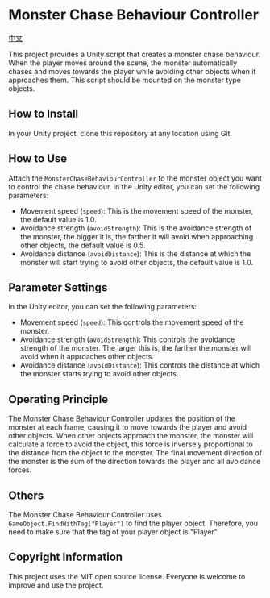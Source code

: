 # Monster Chase Behaviour Controller

[中文](https://github.com/your-repo/monster-chase-behaviour-controller/blob/main/README.zh-cn.md)

This project provides a Unity script that creates a monster chase behaviour. When the player moves around the scene, the monster automatically chases and moves towards the player while avoiding other objects when it approaches them. This script should be mounted on the monster type objects.

## How to Install

In your Unity project, clone this repository at any location using Git.

## How to Use

Attach the `MonsterChaseBehaviourController` to the monster object you want to control the chase behaviour. In the Unity editor, you can set the following parameters:

- Movement speed (`speed`): This is the movement speed of the monster, the default value is 1.0.
- Avoidance strength (`avoidStrength`): This is the avoidance strength of the monster, the bigger it is, the farther it will avoid when approaching other objects, the default value is 0.5.
- Avoidance distance (`avoidDistance`): This is the distance at which the monster will start trying to avoid other objects, the default value is 1.0.

## Parameter Settings

In the Unity editor, you can set the following parameters:

- Movement speed (`speed`): This controls the movement speed of the monster.
- Avoidance strength (`avoidStrength`): This controls the avoidance strength of the monster. The larger this is, the farther the monster will avoid when it approaches other objects.
- Avoidance distance (`avoidDistance`): This controls the distance at which the monster starts trying to avoid other objects.

## Operating Principle

The Monster Chase Behaviour Controller updates the position of the monster at each frame, causing it to move towards the player and avoid other objects. When other objects approach the monster, the monster will calculate a force to avoid the object, this force is inversely proportional to the distance from the object to the monster. The final movement direction of the monster is the sum of the direction towards the player and all avoidance forces.

## Others

The Monster Chase Behaviour Controller uses `GameObject.FindWithTag("Player")` to find the player object. Therefore, you need to make sure that the tag of your player object is "Player".

## Copyright Information

This project uses the MIT open source license. Everyone is welcome to improve and use the project.
